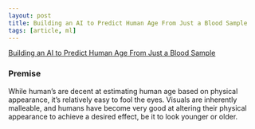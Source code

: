 ```yaml
---
layout: post
title: Building an AI to Predict Human Age From Just a Blood Sample
tags: [article, ml]
---
```


[Building an AI to Predict Human Age From Just a Blood Sample](https://colekillian.com/post/methylation-age-prediction/)

### Premise

While human’s are decent at estimating human age based on physical appearance, it’s relatively easy to fool the eyes. Visuals are inherently malleable, and humans have become very good at altering their physical appearance to achieve a desired effect, be it to look younger or older.

<!--more-->